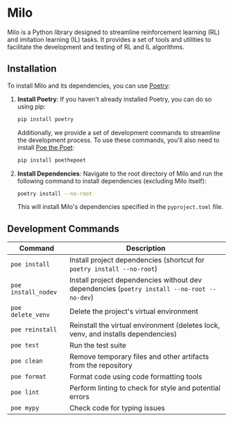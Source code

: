 # Milo

Milo is a Python library designed to streamline reinforcement learning (RL) and imitation learning (IL) tasks. It provides a set of tools and utilities to facilitate the development and testing of RL and IL algorithms.


## Installation

To install Milo and its dependencies, you can use [Poetry](https://python-poetry.org/):

1. **Install Poetry**: If you haven't already installed Poetry, you can do so using pip:
   ```bash
   pip install poetry
   ```

   Additionally, we provide a set of development commands to streamline the development process. To use these commands, you'll also need to install [Poe the Poet](https://poethepoet.natn.io/index.html):
   ```bash
   pip install poethepoet
   ```

2. **Install Dependencies**: Navigate to the root directory of Milo and run the following command to install dependencies (excluding Milo itself):
   ```bash
   poetry install --no-root
   ```

   This will install Milo's dependencies specified in the `pyproject.toml` file.

## Development Commands

| Command             | Description                                                                                     |
|---------------------|-------------------------------------------------------------------------------------------------|
| `poe install`       | Install project dependencies (shortcut for `poetry install --no-root`)                          |
| `poe install_nodev` | Install project dependencies without dev dependencies (`poetry install --no-root --no-dev`)     |
| `poe delete_venv`   | Delete the project's virtual environment                                                        |
| `poe reinstall`     | Reinstall the virtual environment (deletes lock, venv, and installs dependencies)               |
| `poe test`          | Run the test suite                                                                              |
| `poe clean`         | Remove temporary files and other artifacts from the repository                                  |
| `poe format`        | Format code using code formatting tools                                                         |
| `poe lint`          | Perform linting to check for style and potential errors                                         |
| `poe mypy`          | Check code for typing issues                                                                    |